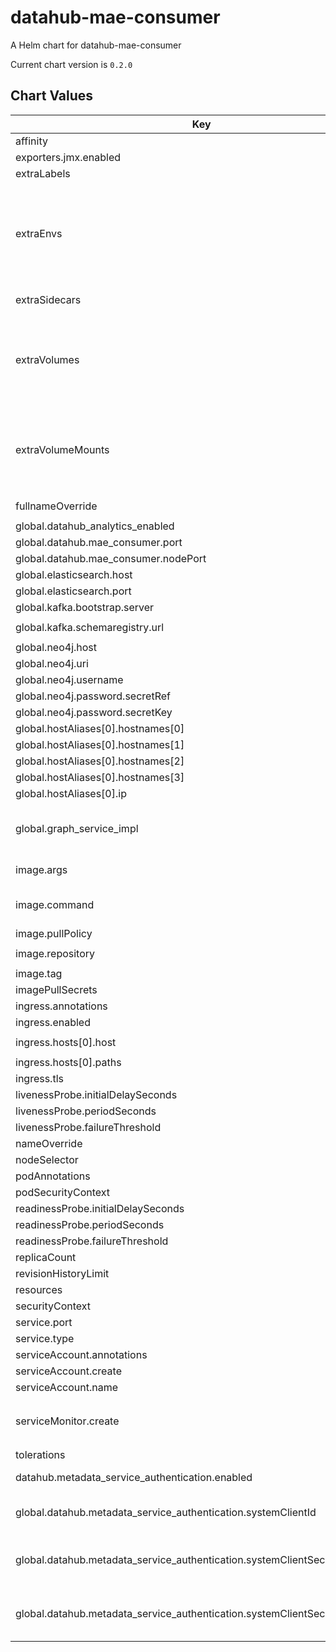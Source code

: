 datahub-mae-consumer
====================
A Helm chart for datahub-mae-consumer

Current chart version is `0.2.0`

## Chart Values

| Key                                                                         | Type                                                                                              | Default                           | Description                                                                                                                                                          |
|-----------------------------------------------------------------------------|---------------------------------------------------------------------------------------------------|-----------------------------------|----------------------------------------------------------------------------------------------------------------------------------------------------------------------|
| affinity                                                                    | object                                                                                            | `{}`                              |                                                                                                                                                                      |
| exporters.jmx.enabled                                                       | boolean                                                                                           | false                             |                                                                                                                                                                      |
| extraLabels                                                                 | object                                                                                            | `{}`                              | Extra labels for deployment configuration                                                                                                                            |
| extraEnvs                                                                   | Extra [environment variables][] which will be appended to the `env:` definition for the container | `[]`                              |
| extraSidecars                                                               | list                                                                                              | `[]`                              | Add additional sidecar containers to the deployment pod(s)                                                                                                           |
| extraVolumes                                                                | Templatable string of additional `volumes` to be passed to the `tpl` function                     | ""                                |
| extraVolumeMounts                                                           | Templatable string of additional `volumeMounts` to be passed to the `tpl` function                | ""                                |
| fullnameOverride                                                            | string                                                                                            | `"datahub-mae-consumer"`          |                                                                                                                                                                      |
| global.datahub_analytics_enabled                                            | boolean                                                                                           | true                              |                                                                                                                                                                      |
| global.datahub.mae_consumer.port                                            | string                                                                                            | `"9091"`                          |                                                                                                                                                                      |
| global.datahub.mae_consumer.nodePort                                        | string                                                                                            | `"30002"`                         |                                                                                                                                                                      |
| global.elasticsearch.host                                                   | string                                                                                            | `"elasticsearch"`                 |                                                                                                                                                                      |
| global.elasticsearch.port                                                   | string                                                                                            | `"9200"`                          |                                                                                                                                                                      |
| global.kafka.bootstrap.server                                               | string                                                                                            | `"broker:9092"`                   |                                                                                                                                                                      |
| global.kafka.schemaregistry.url                                             | string                                                                                            | `"http://schema-registry:8081"`   |                                                                                                                                                                      |
| global.neo4j.host                                                           | string                                                                                            | `"neo4j:7474"`                    |                                                                                                                                                                      |
| global.neo4j.uri                                                            | string                                                                                            | `"bolt://neo4j"`                  |                                                                                                                                                                      |
| global.neo4j.username                                                       | string                                                                                            | `"neo4j"`                         |                                                                                                                                                                      |
| global.neo4j.password.secretRef                                             | string                                                                                            | `"neo4j-secrets"`                 |                                                                                                                                                                      |
| global.neo4j.password.secretKey                                             | string                                                                                            | `"neo4j-password"`                |                                                                                                                                                                      |
| global.hostAliases[0].hostnames[0]                                          | string                                                                                            | `"broker"`                        |                                                                                                                                                                      |
| global.hostAliases[0].hostnames[1]                                          | string                                                                                            | `"mysql"`                         |                                                                                                                                                                      |
| global.hostAliases[0].hostnames[2]                                          | string                                                                                            | `"elasticsearch"`                 |                                                                                                                                                                      |
| global.hostAliases[0].hostnames[3]                                          | string                                                                                            | `"neo4j"`                         |                                                                                                                                                                      |
| global.hostAliases[0].ip                                                    | string                                                                                            | `"192.168.0.104"`                 |                                                                                                                                                                      |
| global.graph_service_impl                                                   | string                                                                                            | `elasticsearch`                   | One of `elasticsearch` or `neo4j`. Determines which backend to use for the GMS graph service. Elasticsearch is recommended for a simplified deployment.              |
| image.args                                                                  | list                                                                                              | `[]`                              | Override the image's args.  Used to configure custom startup or shutdown behavior                                                                                    |
| image.command                                                               | list                                                                                              | `[]`                              | Override the image's command.  Used to configure custom startup or shutdown behavior                                                                                 |
| image.pullPolicy                                                            | string                                                                                            | `"IfNotPresent"`                  |                                                                                                                                                                      |
| image.repository                                                            | string                                                                                            | `"linkedin/datahub-mae-consumer"` |                                                                                                                                                                      |
| image.tag                                                                   | string                                                                                            | `"head"`                          |                                                                                                                                                                      |
| imagePullSecrets                                                            | list                                                                                              | `[]`                              |                                                                                                                                                                      |
| ingress.annotations                                                         | object                                                                                            | `{}`                              |                                                                                                                                                                      |
| ingress.enabled                                                             | bool                                                                                              | `false`                           |                                                                                                                                                                      |
| ingress.hosts[0].host                                                       | string                                                                                            | `"chart-example.local"`           |                                                                                                                                                                      |
| ingress.hosts[0].paths                                                      | list                                                                                              | `[]`                              |                                                                                                                                                                      |
| ingress.tls                                                                 | list                                                                                              | `[]`                              |                                                                                                                                                                      |
| livenessProbe.initialDelaySeconds                                           | int                                                                                               | `60`                              |                                                                                                                                                                      |
| livenessProbe.periodSeconds                                                 | int                                                                                               | `30`                              |                                                                                                                                                                      |
| livenessProbe.failureThreshold                                              | int                                                                                               | `8`                               |                                                                                                                                                                      |
| nameOverride                                                                | string                                                                                            | `""`                              |                                                                                                                                                                      |
| nodeSelector                                                                | object                                                                                            | `{}`                              |                                                                                                                                                                      |
| podAnnotations                                                              | object                                                                                            | `{}`                              |                                                                                                                                                                      |
| podSecurityContext                                                          | object                                                                                            | `{}`                              |                                                                                                                                                                      |
| readinessProbe.initialDelaySeconds                                          | int                                                                                               | `60`                              |                                                                                                                                                                      |
| readinessProbe.periodSeconds                                                | int                                                                                               | `30`                              |                                                                                                                                                                      |
| readinessProbe.failureThreshold                                             | int                                                                                               | `8`                               |                                                                                                                                                                      |
| replicaCount                                                                | int                                                                                               | `1`                               |                                                                                                                                                                      |
| revisionHistoryLimit                                                        | int                                                                                               | `10`                              |                                                                                                                                                                      |
| resources                                                                   | object                                                                                            | `{}`                              |                                                                                                                                                                      |
| securityContext                                                             | object                                                                                            | `{}`                              |                                                                                                                                                                      |
| service.port                                                                | int                                                                                               | `80`                              |                                                                                                                                                                      |
| service.type                                                                | string                                                                                            | `"ClusterIP"`                     |                                                                                                                                                                      |
| serviceAccount.annotations                                                  | object                                                                                            | `{}`                              |                                                                                                                                                                      |
| serviceAccount.create                                                       | bool                                                                                              | `true`                            |                                                                                                                                                                      |
| serviceAccount.name                                                         | string                                                                                            | `nil`                             |                                                                                                                                                                      |
| serviceMonitor.create                                                       | bool                                                                                              | `false`                           | If set true and `global.datahub.monitoring.enablePrometheus` is set `true` it will create a ServiceMonitor resource                                                  |
| tolerations                                                                 | list                                                                                              | `[]`                              |                                                                                                                                                                      |
| datahub.metadata_service_authentication.enabled                             | bool                                                                                              | `true`                            | Whether Metadata Service Authentication is enabled.                                                                                                                  |
| global.datahub.metadata_service_authentication.systemClientId               | string                                                                                            | `"__datahub_system"`              | The internal system id that is used to communicate with DataHub GMS. Required if metadata_service_authentication is 'true'.                                          |
| global.datahub.metadata_service_authentication.systemClientSecret.secretRef | string                                                                                            | `nil`                             | The reference to a secret containing the internal system secret that is used to communicate with DataHub GMS. Required if metadata_service_authentication is 'true'. |
| global.datahub.metadata_service_authentication.systemClientSecret.secretKey | string                                                                                            | `nil`                             | The key of a secret containing the internal system secret that is used to communicate with DataHub GMS. Required if metadata_service_authentication is 'true'.       |
